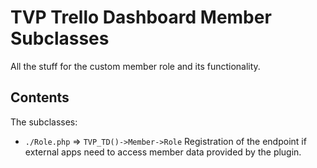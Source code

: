 # TVP Trello Dashboard Member Subclasses

All the stuff for the custom member role and its functionality.

## Contents

The subclasses:
* `./Role.php` => `TVP_TD()->Member->Role` Registration of the endpoint if external apps need to access member data provided by the plugin.
